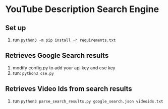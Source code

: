 # YouTube Description Search Engine
## Set up
1. run `python3 -m pip install -r requirements.txt`
## Retrieves Google Search results
1. modify config.py to add your api key and cse key
2. run: `python3 cse.py`
## Retrieves Video Ids from search results
1. run `python3 parse_search_results.py google_search.json videoids.txt`